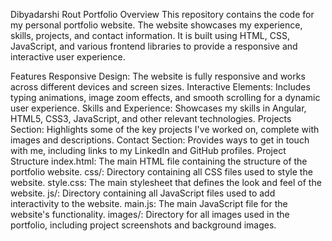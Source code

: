 Dibyadarshi Rout Portfolio
Overview
This repository contains the code for my personal portfolio website. The website showcases my experience, skills, projects, and contact information. It is built using HTML, CSS, JavaScript, and various frontend libraries to provide a responsive and interactive user experience.

Features
Responsive Design: The website is fully responsive and works across different devices and screen sizes.
Interactive Elements: Includes typing animations, image zoom effects, and smooth scrolling for a dynamic user experience.
Skills and Experience: Showcases my skills in Angular, HTML5, CSS3, JavaScript, and other relevant technologies.
Projects Section: Highlights some of the key projects I've worked on, complete with images and descriptions.
Contact Section: Provides ways to get in touch with me, including links to my LinkedIn and GitHub profiles.
Project Structure
index.html: The main HTML file containing the structure of the portfolio website.
css/: Directory containing all CSS files used to style the website.
style.css: The main stylesheet that defines the look and feel of the website.
js/: Directory containing all JavaScript files used to add interactivity to the website.
main.js: The main JavaScript file for the website's functionality.
images/: Directory for all images used in the portfolio, including project screenshots and background images.
